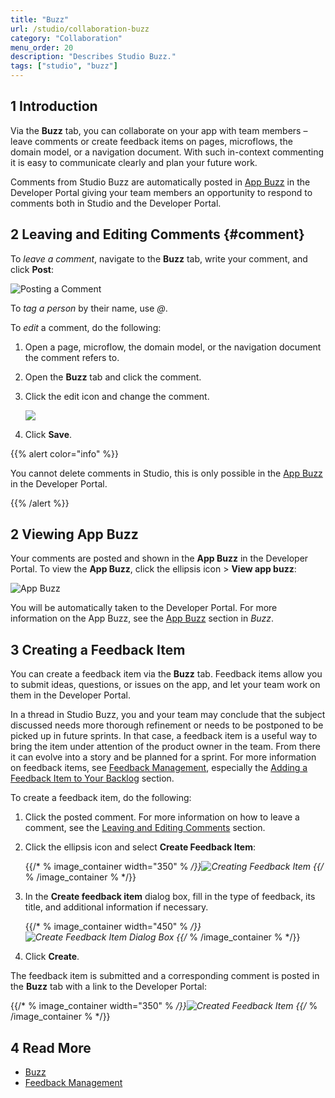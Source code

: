 ```yaml
---
title: "Buzz"
url: /studio/collaboration-buzz
category: "Collaboration"
menu_order: 20
description: "Describes Studio Buzz."
tags: ["studio", "buzz"]
---
```


## 1 Introduction 

Via the **Buzz** tab, you can collaborate on your app with team members – leave comments  or create feedback items on pages, microflows, the domain model, or a navigation document. With such in-context commenting it is easy to communicate clearly and plan your future work. 

Comments from Studio Buzz are automatically posted in [App Buzz](/developerportal/collaborate/buzz#app-buzz) in the Developer Portal giving your team members an opportunity to respond to comments both in Studio and the Developer Portal. 

## 2 Leaving and Editing Comments {#comment}

To *leave a comment*, navigate to the **Buzz** tab, write your comment, and click **Post**:

![Posting a Comment](/attachments/studio/collaboration/collaboration-buzz/posting-a-comment.png)

To *tag a person* by their name, use *@*. 

To *edit* a comment, do the following:

1. Open a page, microflow, the domain model, or the navigation document the comment refers to.

2. Open the **Buzz** tab and click the comment.

3.  Click the edit icon and change the comment.

    ![](/attachments/studio/collaboration/collaboration-buzz/edit-comment.png)

4. Click **Save**. 

{{% alert color="info" %}}

You cannot delete comments in Studio, this is only possible in the [App Buzz](/developerportal/collaborate/buzz#app-buzz) in the Developer Portal.  

{{% /alert %}}

## 2 Viewing App Buzz

Your comments are posted and shown in the **App Buzz** in the Developer Portal. To view the **App Buzz**, click the ellipsis icon > **View app buzz**:

![App Buzz](/attachments/studio/collaboration/collaboration-buzz/viewing-app-buzz.png)

You will be automatically taken to the Developer Portal. For more information on the App Buzz, see the [App Buzz](/developerportal/collaborate/buzz#app-buzz) section in *Buzz*.  

## 3 Creating a Feedback Item

You can create a feedback item via the **Buzz** tab. Feedback items allow you to submit ideas, questions, or issues on the app, and let your team work on them in the Developer Portal. 

In a thread in Studio Buzz, you and your team may conclude that the subject discussed needs more thorough refinement or needs to be postponed to be picked up in future sprints. In that case, a feedback item is a useful way to bring the item under attention of the product owner in the team. From there it can evolve into a story and be planned for a sprint. For more information on feedback items, see [Feedback Management](/developerportal/collaborate/feedback), especially the [Adding a Feedback Item to Your Backlog](/developerportal/collaborate/feedback#adding) section.  

To create a feedback item, do the following:

1. Click the posted comment. For more information on how to leave a comment, see the [Leaving and Editing Comments](#comment) section.

2.  Click the ellipsis icon and select **Create Feedback Item**:

	{{/* % image_container width="350" % */}}![Creating Feedback Item](/attachments/studio/collaboration/collaboration-buzz/creating-feedback-item.png)
	{{/* % /image_container % */}}
	
3.  In the **Create feedback item** dialog box, fill in the type of feedback, its title, and additional information if necessary.

    {{/* % image_container width="450" % */}}![Create Feedback Item Dialog Box](/attachments/studio/collaboration/collaboration-buzz/feedback-item-info.png)
    {{/* % /image_container % */}}

4. Click **Create**.

The feedback item is submitted and a corresponding comment is posted in the **Buzz** tab with a link to the Developer Portal:

{{/* % image_container width="350" % */}}![Created Feedback Item](/attachments/studio/collaboration/collaboration-buzz/feedback-item-created.png)
{{/* % /image_container % */}}

## 4 Read More

* [Buzz](/developerportal/collaborate/buzz)
* [Feedback Management](/developerportal/collaborate/feedback)
